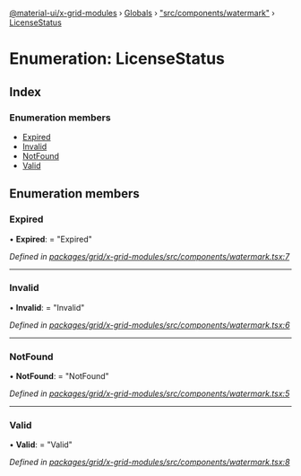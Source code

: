 [@material-ui/x-grid-modules](../README.md) › [Globals](../globals.md) › ["src/components/watermark"](../modules/_src_components_watermark_.md) › [LicenseStatus](_src_components_watermark_.licensestatus.md)

# Enumeration: LicenseStatus

## Index

### Enumeration members

* [Expired](_src_components_watermark_.licensestatus.md#expired)
* [Invalid](_src_components_watermark_.licensestatus.md#invalid)
* [NotFound](_src_components_watermark_.licensestatus.md#notfound)
* [Valid](_src_components_watermark_.licensestatus.md#valid)

## Enumeration members

###  Expired

• **Expired**: = "Expired"

*Defined in [packages/grid/x-grid-modules/src/components/watermark.tsx:7](https://github.com/mui-org/material-ui-x/blob/a679779/packages/grid/x-grid-modules/src/components/watermark.tsx#L7)*

___

###  Invalid

• **Invalid**: = "Invalid"

*Defined in [packages/grid/x-grid-modules/src/components/watermark.tsx:6](https://github.com/mui-org/material-ui-x/blob/a679779/packages/grid/x-grid-modules/src/components/watermark.tsx#L6)*

___

###  NotFound

• **NotFound**: = "NotFound"

*Defined in [packages/grid/x-grid-modules/src/components/watermark.tsx:5](https://github.com/mui-org/material-ui-x/blob/a679779/packages/grid/x-grid-modules/src/components/watermark.tsx#L5)*

___

###  Valid

• **Valid**: = "Valid"

*Defined in [packages/grid/x-grid-modules/src/components/watermark.tsx:8](https://github.com/mui-org/material-ui-x/blob/a679779/packages/grid/x-grid-modules/src/components/watermark.tsx#L8)*
